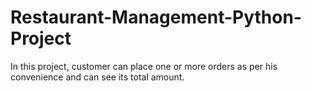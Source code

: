 # Restaurant-Management-Python-Project
In this project, customer can place one or more orders as per his convenience and can see its total amount.

